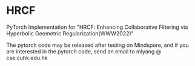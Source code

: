 # HRCF
PyTorch Implementation for "HRCF: Enhancing Collaborative Filtering via Hyperbolic Geometric Regularization(WWW2022)"


The pytorch code may be released after testing on Mindspore, and if you are interested in the pytorch code, send an email to mlyang @ cse.cuhk.edu.hk
